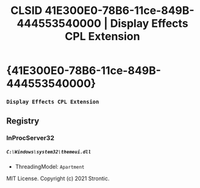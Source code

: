 ﻿---
title: "CLSID 41E300E0-78B6-11ce-849B-444553540000 | Display Effects CPL Extension"
excerpt: What is COM-Object CLSID 41E300E0-78B6-11ce-849B-444553540000?
---

# {41E300E0-78B6-11ce-849B-444553540000}

### `Display Effects CPL Extension`

## Registry


### InProcServer32

##### `C:\Windows\system32\themeui.dll`
* ThreadingModel: `Apartment`

MIT License. Copyright (c) 2021 Strontic.


